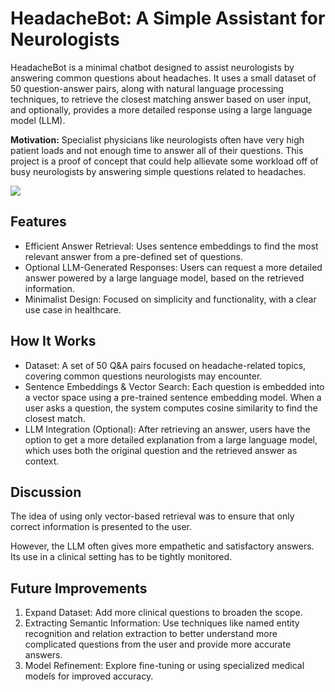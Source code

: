 # HeadacheBot: A Simple Assistant for Neurologists

HeadacheBot is a minimal chatbot designed to assist neurologists by answering common questions about headaches. It uses a small dataset of 50 question-answer pairs, along with natural language processing techniques, to retrieve the closest matching answer based on user input, and optionally, provides a more detailed response using a large language model (LLM).

**Motivation:** Specialist physicians like neurologists often have very high patient loads and not enough time to answer all of their questions. This project is a proof of concept that could help allievate some workload off of busy neurologists by answering simple questions related to headaches.

![](https://github.com/user-attachments/assets/560115ee-abf0-4350-9b9b-5e39a4830aec)






## Features
- Efficient Answer Retrieval: Uses sentence embeddings to find the most relevant answer from a pre-defined set of questions.
- Optional LLM-Generated Responses: Users can request a more detailed answer powered by a large language model, based on the retrieved information.
- Minimalist Design: Focused on simplicity and functionality, with a clear use case in healthcare.

## How It Works
- Dataset: A set of 50 Q&A pairs focused on headache-related topics, covering common questions neurologists may encounter.
- Sentence Embeddings & Vector Search: Each question is embedded into a vector space using a pre-trained sentence embedding model. When a user asks a question, the system computes cosine similarity to find the closest match.
- LLM Integration (Optional): After retrieving an answer, users have the option to get a more detailed explanation from a large language model, which uses both the original question and the retrieved answer as context.

## Discussion
The idea of using only vector-based retrieval was to ensure that only correct information is presented to the user.

However, the LLM often gives more empathetic and satisfactory answers. Its use in a clinical setting has to be tightly monitored.

## Future Improvements
1. Expand Dataset: Add more clinical questions to broaden the scope.
2. Extracting Semantic Information: Use techniques like named entity recognition and relation extraction to better understand more complicated questions from the user and provide more accurate answers.
3. Model Refinement: Explore fine-tuning or using specialized medical models for improved accuracy.
